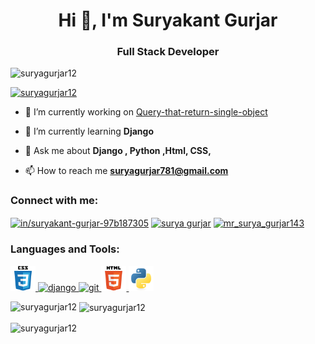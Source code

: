 <h1 align="center">Hi 👋, I'm Suryakant Gurjar</h1>
<h3 align="center">Full Stack Developer</h3>

<p align="left"> <img src="https://komarev.com/ghpvc/?username=suryagurjar12&label=Profile%20views&color=0e75b6&style=flat" alt="suryagurjar12" /> </p>

<p align="left"> <a href="https://github.com/ryo-ma/github-profile-trophy"><img src="https://github-profile-trophy.vercel.app/?username=suryagurjar12" alt="suryagurjar12" /></a> </p>

- 🔭 I’m currently working on [Query-that-return-single-object](https://github.com/suryagurjar12/Query-that-return-single-object.git)

- 🌱 I’m currently learning **Django**

- 💬 Ask me about **Django , Python ,Html, CSS,**

- 📫 How to reach me **suryagurjar781@gmail.com**

<h3 align="left">Connect with me:</h3>
<p align="left">
<a href="https://linkedin.com/in/in/suryakant-gurjar-97b187305" target="blank"><img align="center" src="https://raw.githubusercontent.com/rahuldkjain/github-profile-readme-generator/master/src/images/icons/Social/linked-in-alt.svg" alt="in/suryakant-gurjar-97b187305" height="30" width="40" /></a>
<a href="https://fb.com/surya gurjar" target="blank"><img align="center" src="https://raw.githubusercontent.com/rahuldkjain/github-profile-readme-generator/master/src/images/icons/Social/facebook.svg" alt="surya gurjar" height="30" width="40" /></a>
<a href="https://instagram.com/mr_surya_gurjar143" target="blank"><img align="center" src="https://raw.githubusercontent.com/rahuldkjain/github-profile-readme-generator/master/src/images/icons/Social/instagram.svg" alt="mr_surya_gurjar143" height="30" width="40" /></a>
</p>

<h3 align="left">Languages and Tools:</h3>
<p align="left"> <a href="https://www.w3schools.com/css/" target="_blank" rel="noreferrer"> <img src="https://raw.githubusercontent.com/devicons/devicon/master/icons/css3/css3-original-wordmark.svg" alt="css3" width="40" height="40"/> </a> <a href="https://www.djangoproject.com/" target="_blank" rel="noreferrer"> <img src="https://cdn.worldvectorlogo.com/logos/django.svg" alt="django" width="40" height="40"/> </a> <a href="https://git-scm.com/" target="_blank" rel="noreferrer"> <img src="https://www.vectorlogo.zone/logos/git-scm/git-scm-icon.svg" alt="git" width="40" height="40"/> </a> <a href="https://www.w3.org/html/" target="_blank" rel="noreferrer"> <img src="https://raw.githubusercontent.com/devicons/devicon/master/icons/html5/html5-original-wordmark.svg" alt="html5" width="40" height="40"/> </a> <a href="https://www.python.org" target="_blank" rel="noreferrer"> <img src="https://raw.githubusercontent.com/devicons/devicon/master/icons/python/python-original.svg" alt="python" width="40" height="40"/> </a> </p>

<p><img align="left" src="https://github-readme-stats.vercel.app/api/top-langs?username=suryagurjar12&show_icons=true&locale=en&layout=compact" alt="suryagurjar12" /></p>

<p>&nbsp;<img align="center" src="https://github-readme-stats.vercel.app/api?username=suryagurjar12&show_icons=true&locale=en" alt="suryagurjar12" /></p>

<p><img align="center" src="https://github-readme-streak-stats.herokuapp.com/?user=suryagurjar12&" alt="suryagurjar12" /></p>
